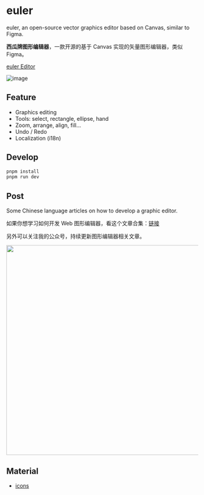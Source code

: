 # euler

euler, an open-source vector graphics editor based on Canvas, similar to Figma.

**西瓜牌图形编辑器**，一款开源的基于 Canvas 实现的矢量图形编辑器，类似 Figma。

[euler Editor](https://blog.fstars.wang/app/euler/)

![image](https://github.com/F-star/euler/assets/18698939/46ec7396-ecab-4caa-a0da-f77cf9ba773e)

## Feature

- Graphics editing
- Tools: select, rectangle, ellipse, hand
- Zoom, arrange, align, fill...
- Undo / Redo
- Localization (i18n)

## Develop

```sh
pnpm install
pnpm run dev
```

## Post

Some Chinese language articles on how to develop a graphic editor.

如果你想学习如何开发 Web 图形编辑器，看这个文章合集：[链接](https://mp.weixin.qq.com/mp/appmsgalbum?__biz=MzI0NTc2NTEyNA==&action=getalbum&album_id=2965704900049485826#wechat_redirect)

另外可以关注我的公众号，持续更新图形编辑器相关文章。

<img 
  width="550px"
  src="https://user-images.githubusercontent.com/18698939/219853531-e39e1537-99e6-40bf-a56f-81330fca3180.png" 
/>

## Material

- [icons](https://www.figma.com/community/file/1224385128783567603/euler-icons)

